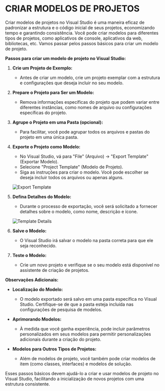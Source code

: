 # CRIAR MODELOS DE PROJETOS
Criar modelos de projetos no Visual Studio é uma maneira eficaz de padronizar a estrutura e o código inicial de seus projetos, economizando tempo e garantindo consistência. Você pode criar modelos para diferentes tipos de projetos, como aplicativos de console, aplicativos da web, bibliotecas, etc. Vamos passar pelos passos básicos para criar um modelo de projeto.

**Passos para criar um modelo de projeto no Visual Studio:**

1. **Crie um Projeto de Exemplo:**
   - Antes de criar um modelo, crie um projeto exemplar com a estrutura e configurações que deseja incluir no seu modelo.

2. **Prepare o Projeto para Ser um Modelo:**
   - Remova informações específicas do projeto que podem variar entre diferentes instâncias, como nomes de arquivo ou configurações específicas do projeto.

3. **Agrupe o Projeto em uma Pasta (opcional):**
   - Para facilitar, você pode agrupar todos os arquivos e pastas do projeto em uma única pasta.

4. **Exporte o Projeto como Modelo:**
   - No Visual Studio, vá para "File" (Arquivo) -> "Export Template" (Exportar Modelo).
   - Selecione "Project Template" (Modelo de Projeto).
   - Siga as instruções para criar o modelo. Você pode escolher se deseja incluir todos os arquivos ou apenas alguns.

   ![Export Template](https://i.imgur.com/CRbAMkp.png)

5. **Defina Detalhes do Modelo:**
   - Durante o processo de exportação, você será solicitado a fornecer detalhes sobre o modelo, como nome, descrição e ícone.

   ![Template Details](https://i.imgur.com/j5vCthI.png)

6. **Salve o Modelo:**
   - O Visual Studio irá salvar o modelo na pasta correta para que ele seja reconhecido.

7. **Teste o Modelo:**
   - Crie um novo projeto e verifique se o seu modelo está disponível no assistente de criação de projetos.

**Observações Adicionais:**

- **Localização do Modelo:**
  - O modelo exportado será salvo em uma pasta específica no Visual Studio. Certifique-se de que a pasta esteja incluída nas configurações de pesquisa de modelos.

- **Aprimorando Modelos:**
  - À medida que você ganha experiência, pode incluir parâmetros personalizados em seus modelos para permitir personalizações adicionais durante a criação do projeto.

- **Modelos para Outros Tipos de Projetos:**
  - Além de modelos de projeto, você também pode criar modelos de item (como classes, interfaces) e modelos de solução.

Esses passos básicos devem ajudá-lo a criar e usar modelos de projeto no Visual Studio, facilitando a inicialização de novos projetos com uma estrutura consistente.